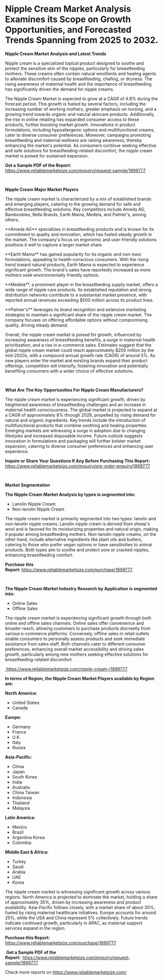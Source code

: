 <p><h1>Nipple Cream Market Analysis Examines its Scope on Growth Opportunities, and Forecasted Trends Spanning from 2025 to 2032.</h1></p><p><strong>Nipple Cream Market Analysis and Latest Trends</strong></p>
<p><p>Nipple cream is a specialized topical product designed to soothe and protect the sensitive skin of the nipples, particularly for breastfeeding mothers. These creams often contain natural emollients and healing agents to alleviate discomfort caused by breastfeeding, chafing, or dryness. The rising awareness of maternal health and the importance of breastfeeding has significantly driven the demand for nipple creams.</p><p>The Nipple Cream Market is expected to grow at a CAGR of 4.8% during the forecast period. This growth is fueled by several factors, including the increasing number of working mothers, greater emphasis on nursing, and a growing trend towards organic and natural skincare products. Additionally, the rise in online retailing has expanded consumer access to these products, further boosting market growth. Innovations in product formulations, including hypoallergenic options and multifunctional creams, cater to diverse consumer preferences. Moreover, campaigns promoting breastfeeding and maternal wellness are raising awareness, thereby enhancing the market's potential. As consumers continue seeking effective and safe solutions for breastfeeding-related discomfort, the nipple cream market is poised for sustained expansion.</p></p>
<p><strong>Get a Sample PDF of the Report:&nbsp;</strong> <a href="https://www.reliablemarketsize.com/enquiry/request-sample/1899777?utm_campaign=2945&utm_medium=2&utm_source=Github&utm_content=ia&utm_term=05042025&utm_id=nipple-cream">https://www.reliablemarketsize.com/enquiry/request-sample/1899777</a></p>
<p>&nbsp;</p>
<p><strong>Nipple Cream Major Market Players</strong></p>
<p><p>The nipple cream market is characterized by a mix of established brands and emerging players, catering to the growing demand for safe and effective breastfeeding solutions. Key competitors include Ameda AG, Bamboobies, Bella Brands, Earth Mama, Medela, and Palmer's, among others.</p><p>**Ameda AG** specializes in breastfeeding products and is known for its commitment to quality and innovation, which has fueled steady growth in the market. The company's focus on ergonomic and user-friendly solutions positions it well to capture a larger market share.</p><p>**Earth Mama** has gained popularity for its organic and non-toxic formulations, appealing to health-conscious consumers. With the rising trend toward natural products, Earth Mama is expected to experience significant growth. The brand's sales have reportedly increased as more mothers seek environmentally friendly options.</p><p>**Medela**, a prominent player in the breastfeeding supply market, offers a wide range of nipple care products. Its established reputation and strong distribution networks contribute to a substantial market presence, with reported annual revenues exceeding $500 million across its product lines.</p><p>**Palmer's** leverages its brand recognition and extensive marketing strategies to maintain a significant share of the nipple cream market. The company focuses on offering affordable options without compromising quality, driving steady demand.</p><p>Overall, the nipple cream market is poised for growth, influenced by increasing awareness of breastfeeding benefits, a surge in maternal health prioritization, and a rise in e-commerce sales. Estimates suggest that the global nipple cream market could reach approximately $200 million by the mid-2020s, with a compound annual growth rate (CAGR) of around 5%. As new players enter the market and existing brands expand their product offerings, competition will intensify, fostering innovation and potentially benefiting consumers with a wider choice of effective solutions.</p></p>
<p>&nbsp;</p>
<p><strong>What Are The Key Opportunities For Nipple Cream Manufacturers?</strong></p>
<p><p>The nipple cream market is experiencing significant growth, driven by heightened awareness of breastfeeding challenges and an increase in maternal health consciousness. The global market is projected to expand at a CAGR of approximately 8% through 2028, propelled by rising demand for natural and organic ingredients. Key trends include the introduction of multifunctional products that combine soothing and healing properties. Emerging markets are witnessing a surge in adoption due to changing lifestyles and increased disposable income. Future outlook suggests innovation in formulations and packaging will further bolster market expansion, catering to diverse consumer preferences and enhancing user experience.</p></p>
<p><strong>Inquire or Share Your Questions If Any Before Purchasing This Report:</strong> <a href="https://www.reliablemarketsize.com/enquiry/pre-order-enquiry/1899777?utm_campaign=2945&utm_medium=2&utm_source=Github&utm_content=ia&utm_term=05042025&utm_id=nipple-cream">https://www.reliablemarketsize.com/enquiry/pre-order-enquiry/1899777</a></p>
<p>&nbsp;</p>
<p><strong>Market Segmentation</strong></p>
<p><strong>The Nipple Cream Market Analysis by types is segmented into:</strong></p>
<p><ul><li>Lanolin Nipple Cream</li><li>Non-lanolin Nipple Cream</li></ul></p>
<p><p>The nipple cream market is primarily segmented into two types: lanolin and non-lanolin nipple creams. Lanolin nipple cream is derived from sheep's wool and is favored for its moisturizing properties and natural origin, making it popular among breastfeeding mothers. Non-lanolin nipple creams, on the other hand, include alternative ingredients like plant oils and butters, catering to those who prefer vegan options or have sensitivities to animal products. Both types aim to soothe and protect sore or cracked nipples, enhancing breastfeeding comfort.</p></p>
<p><strong>Purchase this Report:&nbsp;</strong><a href="https://www.reliablemarketsize.com/purchase/1899777?utm_campaign=2945&utm_medium=2&utm_source=Github&utm_content=ia&utm_term=05042025&utm_id=nipple-cream">https://www.reliablemarketsize.com/purchase/1899777</a></p>
<p>&nbsp;</p>
<p><strong>The Nipple Cream Market Industry Research by Application is segmented into:</strong></p>
<p><ul><li>Online Sales</li><li>Offline Sales</li></ul></p>
<p><p>The nipple cream market is experiencing significant growth through both online and offline sales channels. Online sales offer convenience and broader reach, allowing customers to purchase products discreetly from various e-commerce platforms. Conversely, offline sales in retail outlets enable consumers to personally assess products and seek immediate assistance from sales staff. Both channels cater to different consumer preferences, enhancing overall market accessibility and driving sales growth, particularly among new mothers seeking effective solutions for breastfeeding-related discomfort.</p></p>
<p><a href="https://www.reliablemarketsize.com/nipple-cream-r1899777?utm_campaign=2945&utm_medium=2&utm_source=Github&utm_content=ia&utm_term=05042025&utm_id=nipple-cream">&nbsp;https://www.reliablemarketsize.com/nipple-cream-r1899777</a></p>
<p><strong>In terms of Region, the Nipple Cream Market Players available by Region are:</strong></p>
<p>
    <p> <strong> North America: </strong>
        <ul>
            <li>United States</li>
            <li>Canada</li>
        </ul>
        </p> 
    <p> <strong> Europe: </strong>
        <ul>
            <li>Germany</li>
            <li>France</li>
            <li>U.K.</li>
            <li>Italy</li>
            <li>Russia</li>
        </ul>
        </p> 
    <p> <strong> Asia-Pacific: </strong>
        <ul>
            <li>China</li>
            <li>Japan</li>
            <li>South Korea</li>
            <li>India</li>
            <li>Australia</li>
            <li>China Taiwan</li>
            <li>Indonesia</li>
            <li>Thailand</li>
            <li>Malaysia</li>
        </ul>
        </p> 
    <p> <strong> Latin America: </strong>
        <ul>
            <li>Mexico</li>
            <li>Brazil</li>
            <li>Argentina Korea</li>
            <li>Colombia</li>
        </ul>
        </p> 
    <p> <strong> Middle East & Africa: </strong>
        <ul>
            <li>Turkey</li>
            <li>Saudi</li>
            <li>Arabia</li>
            <li>UAE</li>
            <li>Korea</li>
        </ul>
    </p>
    </p>
<p><p>The nipple cream market is witnessing significant growth across various regions. North America is projected to dominate the market, holding a share of approximately 35%, driven by increasing awareness and product availability. Asia-Pacific follows closely, with a market share of about 30%, fueled by rising maternal healthcare initiatives. Europe accounts for around 25%, while the USA and China represent 5% collectively. Future trends indicate continued growth, particularly in APAC, as maternal support services expand in the region.</p></p>
<p><strong>Purchase this Report: </strong><a href="https://www.reliablemarketsize.com/purchase/1899777?utm_campaign=2945&utm_medium=2&utm_source=Github&utm_content=ia&utm_term=05042025&utm_id=nipple-cream">https://www.reliablemarketsize.com/purchase/1899777</a></p>
<p>&nbsp;<strong>Get a Sample PDF of the Report:&nbsp;&nbsp;</strong><a href="https://www.reliablemarketsize.com/enquiry/request-sample/1899777?utm_campaign=2945&utm_medium=2&utm_source=Github&utm_content=ia&utm_term=05042025&utm_id=nipple-cream">https://www.reliablemarketsize.com/enquiry/request-sample/1899777</a></p>
<p><strong></strong></p>
<p>Check more reports on <a href="https://www.reliablemarketsize.com/?utm_campaign=2945&utm_medium=2&utm_source=Github&utm_content=ia&utm_term=05042025&utm_id=nipple-cream">https://www.reliablemarketsize.com/</a></p>